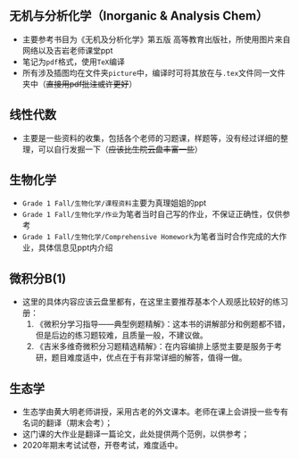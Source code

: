 ## 无机与分析化学（Inorganic & Analysis Chem）
- 主要参考书目为《无机及分析化学》第五版 高等教育出版社，所使用图片来自网络以及吉岩老师课堂ppt
- 笔记为`pdf`格式，使用`TeX`编译
- 所有涉及插图均在文件夹`picture`中，编译时可将其放在与`.tex`文件同一文件夹中（~~直接用pdf批注或许更好~~）

## 线性代数
- 主要是一些资料的收集，包括各个老师的习题课，样题等，没有经过详细的整理，可以自行发掘一下（~~应该比生院云盘丰富一些~~）

## 生物化学
- `Grade 1 Fall/生物化学/课程资料`主要为真理姐姐的ppt
- `Grade 1 Fall/生物化学/作业`为笔者当时自己写的作业，不保证正确性，仅供参考
- `Grade 1 Fall/生物化学/Comprehensive Homework`为笔者当时合作完成的大作业，具体信息见ppt内介绍

## 微积分B(1)
- 这里的具体内容应该云盘里都有，在这里主要推荐基本个人观感比较好的练习册：
  1. 《微积分学习指导——典型例题精解》：这本书的讲解部分和例题都不错，但是后边的练习题较难，且质量一般，不建议做。
  2. 《吉米多维奇微积分习题精选精解》：在内容编排上感觉主要是服务于考研，题目难度适中，优点在于有非常详细的解答，值得一做。

## 生态学
- 生态学由黄大明老师讲授，采用古老的外文课本。老师在课上会讲授一些专有名词的翻译（期末会考）；
- 这门课的大作业是翻译一篇论文，此处提供两个范例，以供参考；
- 2020年期末考试试卷，开卷考试，难度适中。
